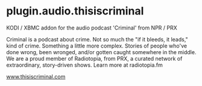 plugin.audio.thisiscriminal
=============================

KODI / XBMC addon for the audio podcast 'Criminal' from NPR / PRX

Criminal is a podcast about crime. Not so much the "if it bleeds, it leads," kind of crime. Something a little more complex. Stories of people who've done wrong, been wronged, and/or gotten caught somewhere in the middle. We are a proud member of Radiotopia, from PRX, a curated network of extraordinary, story-driven shows. Learn more at radiotopia.fm

www.thisiscriminal.com

<a><img href="https://proxy.duckduckgo.com/iu/?u=http%3A%2F%2Fboxoffice.hotdocs.ca%2Fimages%2Fuser%2Fbc_2338%2FCriminal_podcast_2.jpg&f=1"></a>
